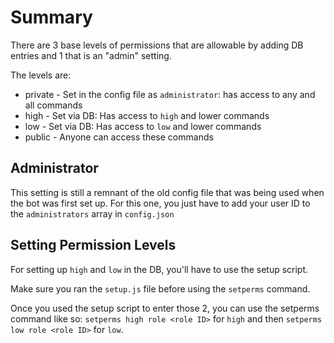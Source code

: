 # Summary
There are 3 base levels of permissions that are allowable by adding DB entries and 1 that is an "admin" setting.

The levels are:
 * private - Set in the config file as `administrator`: has access to any and all commands
 * high - Set via DB: Has access to `high` and lower commands
 * low - Set via DB: Has access to `low` and lower commands
 * public - Anyone can access these commands

## Administrator
This setting is still a remnant of the old config file that was being used when the bot was first set up. For this one, you just have to add your user ID to the `administrators` array in `config.json`

## Setting Permission Levels
 For setting up `high` and `low` in the DB, you'll have to use the setup script.

Make sure you ran the `setup.js` file before using the `setperms` command.

Once you used the setup script to enter those 2, you can use the setperms command like so: `setperms high role <role ID>` for `high` and then `setperms low role <role ID>` for `low`.